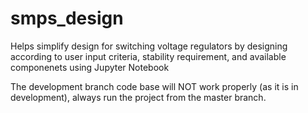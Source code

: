# smps_design
Helps simplify design for switching voltage regulators by designing according to user input criteria, stability requirement, and available componenets using Jupyter Notebook

The development branch code base will NOT work properly (as it is in development), always run the project from the master branch.
